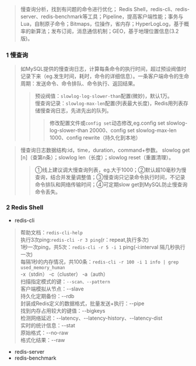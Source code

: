 >慢查询分析，找到有问题的命令进行优化；
Redis Shell，redis-cli、redis-server、redis-benchmark等工具；Pipeline，提高客户端性能；事务与Lua，自制原子命令；Bitmaps，位操作，省内存；HyperLogLog，基于概率的新算法；发布订阅，消息通信机制；GEO，基于地理位置信息(3.2版)。
### 1 慢查询
>如MySQL提供的慢查询日志，计算每条命令的执行时间，超过预设阀值时记录下来（eg.发生时间，耗时，命令的详细信息）。一条客户端命令的生命周期：发送命令、命令排队、命令执行、返回结果。
>>预设阀值：`slowlog-log-slower-than`配置(微妙)，默认1万。  
慢查询记录：`slowlog-max-len`配置(列表最大长度)，Redis用列表存储慢查询日志，先进先出的队列。
>>>修改配置文件或`config set`动态修改,eg.config set slowlog-log-slower-than 20000、config set slowlog-max-len 1000、config rewrite（持久化到本地）

>慢查询日志数据结构:id，time，duration，command+参数。
slowlog get [n]（查第n条）；slowlog len（长度）；slowlog reset（重置清理）。
>>①线上建议调大慢查询列表，eg.大于1000；②默认超10毫秒为慢查询，结合并发量调整值；③慢查询只记录命令执行时间，不记录命令排队和网络传输时间；④可定期slow get到MySQL防止慢查询命令丢失。
### 2 Redis Shell
- redis-cli
>帮助文档：`redis-cli-help`  
执行3次ping:`redis-cli -r 3 ping`(r：repeat,执行多次)  
1秒一次ping，共5次：`redis-cli -r 5 -i 1` ping(-i:interval 隔几秒执行一次)  
每隔1秒的内存情况，共100条：`redis-cli -r 100 -i 1 info | grep used_memory_human`  
-x（stdin）  -c（cluster）   -a（auth）  
扫描指定模式的键：`--scan、--pattern`  
客户端模拟从节点：--slave  
持久化定期备份：--rdb  
封装成Redis定义的数据格式，批量发送+执行：--pipe  
找到内存占用较大的键值：--bigkeys  
检测网络延迟：--latency、--latency-history、--latency-dist  
实时的统计信息：--stat  
原始格式：--no-raw  
格式化结果：--raw  
- redis-server
- redis-benchmark